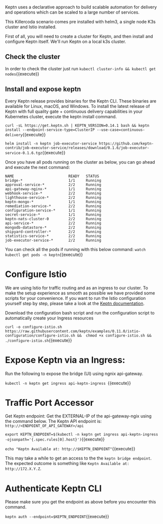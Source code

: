 Keptn uses a declarative approach to build scalable automation for delivery and operations which can be scaled to a large number of services.

This Killercoda scenario comes pre installed with helm3, a single node K3s cluster and Istio installed. 

First of all, you will need to create a cluster for Keptn, and then install and configure Keptn itself.
We'll run Keptn on a local k3s cluster.
## Check the cluster

In order to check the cluster just run  `kubectl cluster-info &&
kubectl get nodes`{{execute}}

 ## Install and expose keptn

 Every Keptn release provides binaries for the Keptn CLI. These binaries are available for Linux, macOS, and Windows.
 To install the latest release of Keptn with full quality gate + continuous delivery capabilities in your Kubernetes cluster, execute the keptn install command.

`curl -sL https://get.keptn.sh | KEPTN_VERSION=0.14.1 bash &&
keptn install --endpoint-service-type=ClusterIP --use-case=continuous-delivery`{{execute}}


`helm install -n keptn job-executor-service https://github.com/keptn-contrib/job-executor-service/releases/download/0.1.6/job-executor-service-0.1.6.tgz`{{execute}}

Once you have all pods running on the cluster as below, you can go ahead and execute the next command:
```
NAME                         READY   STATUS
bridge-*                     1/1     Running
approval-service-*           2/2     Running
api-gateway-nginx-*          1/1     Running
webhook-service-*            2/2     Running
lighthouse-service-*         2/2     Running
keptn-mongo-*                1/1     Running
remediation-service-*        2/2     Running
configuration-service-*      1/1     Running
secret-service-*             1/1     Running
keptn-nats-cluster-0         2/2     Running
api-service-*                2/2     Running
mongodb-datastore-*          2/2     Running
shipyard-controller-*        2/2     Running
statistics-service-*         2/2     Running
job-executor-service-*       2/2     Running
```
You can check all the pods if running with this below command:
`watch kubectl get pods -n keptn`{{execute}}

# Configure Istio

We are using Istio for traffic routing and as an ingress to our cluster. To make the setup experience as smooth as possible we have provided some scripts for your convenience. If you want to run the Istio configuration yourself step by step, please take a look at the [Keptn documentation](https://keptn.sh/docs/0.14.x/operate/install/#option-3-expose-keptn-via-an-ingress).

Download the configuration bash script and run the configuration script to automatically create your Ingress resources

`curl -o configure-istio.sh https://raw.githubusercontent.com/keptn/examples/0.11.0/istio-configuration/configure-istio.sh && 
chmod +x configure-istio.sh && ./configure-istio.sh`{{execute}}



# Expose Keptn via an Ingress:

Run the following to expose the bridge (UI) using ngnix api-gateway.

`kubectl -n keptn get ingress api-keptn-ingress
`{{execute}}

# Traffic Port Accessor 

<!-- `kubectl port-forward --address 0.0.0.0 service/api-gateway-nginx 80:80 -n keptn`{{execute}} -->

Get Keptn endpoint: Get the EXTERNAL-IP of the api-gateway-ngix using the command below. The Keptn API endpoint is: `http://<ENDPOINT_OF_API_GATEWAY>/api`

`export KEPTN_ENDPOINT=$(kubectl -n keptn get ingress api-keptn-ingress -ojsonpath='{.spec.rules[0].host}')`{{execute}}

`echo "Keptn Available at: http://$KEPTN_ENDPOINT"`{{execute}}

This may take a while to get an access to the the `keptn bridge endpoint`. The expected outcome is something like `Keptn Available at: http://172.X.Y.Z`.

# Authenticate Keptn CLI

Please make sure you get the endpoint as above before you encounter this command.

`keptn auth --endpoint=$KEPTN_ENDPOINT`{{execute}}
